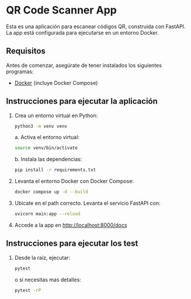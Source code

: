 # QR Code Scanner App

Esta es una aplicación para escanear códigos QR, construida con FastAPI. La app está configurada para ejecutarse en un entorno Docker.

## Requisitos

Antes de comenzar, asegúrate de tener instalados los siguientes programas:

- [Docker](https://www.docker.com/) (incluye Docker Compose)
  
## Instrucciones para ejecutar la aplicación

1. Crea un entorno virtual en Python:

   ```bash
   python3 -m venv venv
   ```
   a. Activa el entorno virtual:

      ```bash
      source venv/bin/activate
      ```
    b. Instala las dependencias:

      ```bash
      pip install -r requirements.txt
      ```

2. Levanta el entorno Docker con Docker Compose:

   ```bash
   docker compose up -d --build
   ```
3. Ubicate en el path correcto.
Levanta el servicio FastAPI con:

   ```bash
   uvicorn main:app --reload
   ```

3. Accede a la app en [http://localhost:8000/docs](http://localhost:8000/docs)


## Instrucciones para ejecutar los test
1. Desde la raiz, ejecutar:

   ```bash
   pytest
   ```
   o si necesitas mas detalles:

   ```bash
   pytest -rP
   ```

